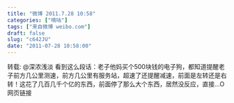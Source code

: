 ```yaml
---
title: "微博 2011.7.28 10:58"
categories: ["嘀咕"]
tags: ["来自微博 weibo.com"]
draft: false
slug: "c642JU"
date: "2011-07-28 10:58:00"
---
```


<p>转载: @深浓浅淡 看到这么段话：老子他妈买个500块钱的电子狗，都知道提醒老子前方几公里测速，前方几公里有服务站，超速了还提醒减速，前面是左转还是右转！这花了几百几千个亿的东西，前面停了那么大个东西，居然没反应，直接...O网页链接 ​​​​</p>
